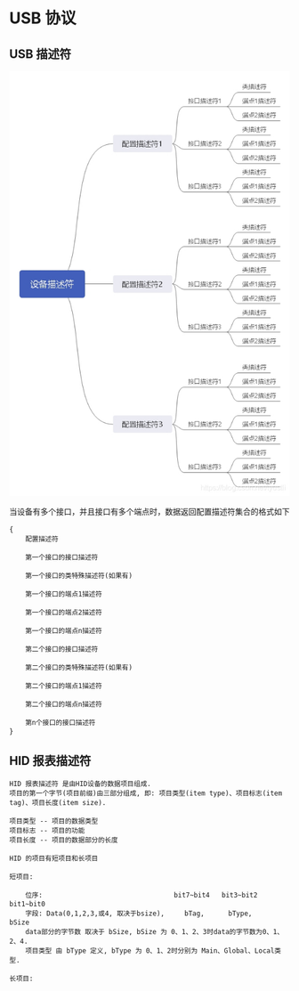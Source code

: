 # USB 协议

## USB 描述符

![](images/USB-描述符.jpg)

当设备有多个接口，并且接口有多个端点时，数据返回配置描述符集合的格式如下

    {
        配置描述符

        第一个接口的接口描述符

        第一个接口的类特殊描述符(如果有)

        第一个接口的端点1描述符

        第一个接口的端点2描述符

        第一个接口的端点n描述符

        第二个接口的接口描述符

        第二个接口的类特殊描述符(如果有)

        第二个接口的端点1描述符

        第二个接口的端点n描述符

        第n个接口的接口描述符
    }


## HID 报表描述符

    HID 报表描述符 是由HID设备的数据项目组成.
    项目的第一个字节(项目前缀)由三部分组成, 即: 项目类型(item type)、项目标志(item tag)、项目长度(item size).

    项目类型 -- 项目的数据类型
    项目标志 -- 项目的功能
    项目长度 -- 项目的数据部分的长度

    HID 的项目有短项目和长项目

    短项目:

        位序:                                 bit7~bit4   bit3~bit2   bit1~bit0
        字段: Data(0,1,2,3,或4, 取决于bsize),     bTag,      bType,       bSize
        data部分的字节数 取决于 bSize, bSize 为 0、1、2、3时data的字节数为0、1、2、4.
        项目类型 由 bType 定义, bType 为 0、1、2时分别为 Main、Global、Local类型.

    长项目:
